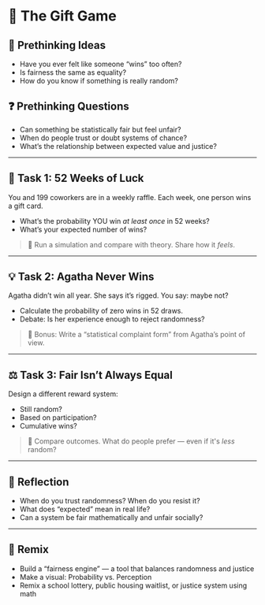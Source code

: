 # 🎁 The Gift Game

## 💭 Prethinking Ideas
- Have you ever felt like someone “wins” too often?
- Is fairness the same as equality?
- How do you know if something is really random?

## ❓ Prethinking Questions
- Can something be statistically fair but feel unfair?
- When do people trust or doubt systems of chance?
- What’s the relationship between expected value and justice?

---

## 🎲 Task 1: 52 Weeks of Luck

You and 199 coworkers are in a weekly raffle. Each week, one person wins a gift card.

- What’s the probability YOU win *at least once* in 52 weeks?
- What’s your expected number of wins?

> 🎯 Run a simulation and compare with theory. Share how it *feels*.

---

## 💡 Task 2: Agatha Never Wins

Agatha didn’t win all year. She says it’s rigged. You say: maybe not?

- Calculate the probability of zero wins in 52 draws.
- Debate: Is her experience enough to reject randomness?

> 🎯 Bonus: Write a “statistical complaint form” from Agatha’s point of view.

---

## ⚖️ Task 3: Fair Isn’t Always Equal

Design a different reward system:
- Still random?
- Based on participation?
- Cumulative wins?

> 🎯 Compare outcomes. What do people prefer — even if it's *less* random?

---

## 💬 Reflection

- When do you trust randomness? When do you resist it?
- What does “expected” mean in real life?
- Can a system be fair mathematically and unfair socially?

---

## 🎨 Remix

- Build a “fairness engine” — a tool that balances randomness and justice
- Make a visual: Probability vs. Perception
- Remix a school lottery, public housing waitlist, or justice system using math
